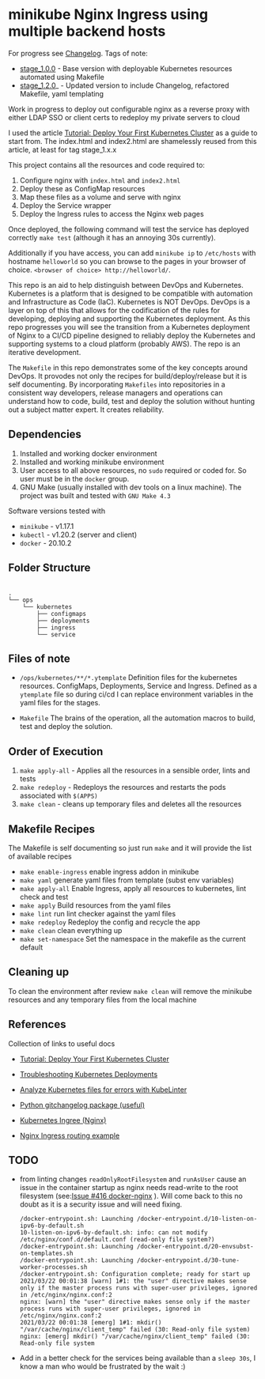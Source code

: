# minikube Nginx Ingress using multiple backend hosts

For progress see [Changelog](./Changelog.rst "Changelog"). Tags of note:

- [stage_1.0.0](https://github.com/djma-blog-code/minikube-nginx/releases/tag/1.0.0 "Stage 1.0 - initial automation code") - Base version with deployable Kubernetes resources automated using Makefile
- [stage_1.2.0](https://github.com/djma-blog-code/minikube-nginx/releases/tag/1.2.0 "Stage 1.2 - refactoring automation")\_ - Updated version to include Changelog, refactored Makefile, yaml templating

Work in progress to deploy out configurable nginx as a reverse proxy with either LDAP SSO or client certs to redeploy my private servers to cloud

I used the article [Tutorial: Deploy Your First Kubernetes Cluster](https://www.appvia.io/blog/tutorial-deploy-kubernetes-cluster "Tutorial: Deploy Your First Kubernetes Cluster") as a guide to start from. The index.html and index2.html are shamelessly reused from this article, at least for tag stage_1.x.x

This project contains all the resources and code required to:

1. Configure nginx with `index.html` and `index2.html`
2. Deploy these as ConfigMap resources
3. Map these files as a volume and serve with nginx
4. Deploy the Service wrapper
5. Deploy the Ingress rules to access the Nginx web pages

Once deployed, the following command will test the service has deployed correctly `make test` (although it has an annoying 30s currently).

Additionally if you have access, you can add `minikube ip` to `/etc/hosts` with hostname `helloworld` so you can browse to the pages in your browser of choice. `<browser of choice> http://helloworld/`.

This repo is an aid to help distinguish between DevOps and Kubernetes. Kubernetes is a platform that is designed to be compatible with automation and Infrastructure as Code (IaC). Kubernetes is NOT DevOps. DevOps is a layer on top of this that allows for the codification of the rules for developing, deploying and supporting the Kubernetes deployment. As this repo progresses you will see the transition from a Kubernetes deployment of Nginx to a CI/CD pipeline designed to reliably deploy the Kubernetes and supporting systems to a cloud platform (probably AWS). The repo is an iterative development.

The `Makefile` in this repo demonstrates some of the key concepts around DevOps. It provodes not only the recipes for build/deploy/release but it is self documenting. By incorporating `Makefiles` into repositories in a consistent way developers, release managers and operations can understand how to code, build, test and deploy the solution without hunting out a subject matter expert. It creates reliability.

## Dependencies

1. Installed and working docker environment
2. Installed and working minikube environment
3. User access to all above resources, no `sudo` required or coded for. So user must be in the `docker` group.
4. GNU Make (usually installed with dev tools on a linux machine). The project was built and tested with `GNU Make 4.3`

Software versions tested with

- `minikube` - v1.17.1
- `kubectl` - v1.20.2 (server and client)
- `docker` - 20.10.2

## Folder Structure

```text

.
└── ops
    └── kubernetes
        ├── configmaps
        ├── deployments
        ├── ingress
        └── service

```

## Files of note

- `/ops/kubernetes/**/*.ytemplate` Definition files for the kubernetes resources. ConfigMaps, Deployments, Service and Ingress. Defined as a `ytemplate` file so during ci/cd I can replace environment variables in the yaml files for the stages.

- `Makefile` The brains of the operation, all the automation macros to build, test and deploy the solution.

## Order of Execution

1. `make apply-all` - Applies all the resources in a sensible order, lints and tests
2. `make redeploy` - Redeploys the resources and restarts the pods associated with `$(APPS)`
3. `make clean` - cleans up temporary files and deletes all the resources

## Makefile Recipes

The Makefile is self documenting so just run `make` and it will provide the list of available recipes

- `make enable-ingress` enable ingress addon in minikube
- `make yaml` generate yaml files from template (subst env variables)
- `make apply-all` Enable Ingress, apply all resources to kubernetes, lint check and test
- `make apply` Build resources from the yaml files
- `make lint` run lint checker against the yaml files
- `make redeploy` Redeploy the config and recycle the app
- `make clean` clean everything up
- `make set-namespace` Set the namespace in the makefile as the current default

## Cleaning up

To clean the environment after review `make clean` will remove the minikube resources and any temporary files from the local machine

## References

Collection of links to useful docs

- [Tutorial: Deploy Your First Kubernetes Cluster](https://www.appvia.io/blog/tutorial-deploy-kubernetes-cluster "Tutorial: Deploy Your First Kubernetes Cluster")
- [Troubleshooting Kubernetes Deployments](https://learnk8s.io/troubleshooting-deployments "Troubleshooting Kubernetes Deployments")
- [Analyze Kubernetes files for errors with KubeLinter](https://opensource.com/article/21/1/kubelinter "Analyze Kubernetes files for errors with KubeLinter")

- [Python gitchangelog package (useful)](https://github.com/vaab/gitchangelog "Git Changelog python package")
- [Kubernetes Ingree (Nginx)](https://github.com/nginxinc/kubernetes-ingress "Kubernetes Ingress repo")
- [Nginx Ingress routing example](https://github.com/nginxinc/kubernetes-ingress/tree/master/examples/complete-example "Nginx routing example for kubernetes ingress ")

## TODO

- from linting changes `readOnlyRootFilesystem` and `runAsUser` cause an issue in the container startup as nginx needs read-write to the root filesystem (see:[Issue #416 docker-nginx](https://github.com/nginxinc/docker-nginx/issues/416 "Issue #416 docker-nginx") ). Will come back to this no doubt as it is a security issue and will need fixing.

  ```
  /docker-entrypoint.sh: Launching /docker-entrypoint.d/10-listen-on-ipv6-by-default.sh
  10-listen-on-ipv6-by-default.sh: info: can not modify /etc/nginx/conf.d/default.conf (read-only file system?)
  /docker-entrypoint.sh: Launching /docker-entrypoint.d/20-envsubst-on-templates.sh
  /docker-entrypoint.sh: Launching /docker-entrypoint.d/30-tune-worker-processes.sh
  /docker-entrypoint.sh: Configuration complete; ready for start up
  2021/03/22 00:01:38 [warn] 1#1: the "user" directive makes sense only if the master process runs with super-user privileges, ignored in /etc/nginx/nginx.conf:2
  nginx: [warn] the "user" directive makes sense only if the master process runs with super-user privileges, ignored in /etc/nginx/nginx.conf:2
  2021/03/22 00:01:38 [emerg] 1#1: mkdir() "/var/cache/nginx/client_temp" failed (30: Read-only file system)
  nginx: [emerg] mkdir() "/var/cache/nginx/client_temp" failed (30: Read-only file system

  ```

- Add in a better check for the services being available than a `sleep 30s`, I know a man who would be frustrated by the wait :)
